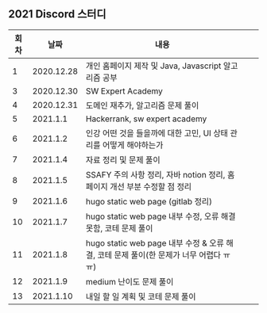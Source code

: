 ## 2021 Discord 스터디 

| 회차  |  날짜  | 내용  |   |   |
|---|---|---|---|---|
| 1  |  2020.12.28  | 개인 홈페이지 제작 및 Java, Javascript 알고리즘 공부  |   |   | 2  |  2020.12.29  | 도메인 추가, 지도 API 가게 홍보 페이지 추가 | |
| 3  |  2020.12.30  | SW Expert Academy |   |  
| 4  |  2020.12.31  | 도메인 재추가, 알고리즘 문제 풀이  |   |
| 5  |  2021.1.1  | Hackerrank, sw expert academy  |   |
| 6  |  2021.1.2  | 인강 어떤 것을 들을까에 대한 고민, UI 상태 관리를 어떻게 해야하는가 |   | 
| 7  |  2021.1.4  | 자료 정리 및 문제 풀이 |   |
| 8  |  2021.1.5  | SSAFY 주의 사항 정리, 자바 notion 정리, 홈페이지 개선 부분 수정할 점 정리 |   |
| 9  |  2021.1.6  |  hugo static web page (gitlab 정리) |  |
| 10 |  2021.1.7  |  hugo static web page 내부 수정, 오류 해결 못함, 코테 문제 풀이 |  |
| 11 |  2021.1.8  |  hugo static web page 내부 수정 & 오류 해결, 코테 문제 풀이(한 문제가 너무 어렵다 ㅠㅠ) |  |
| 12 |  2021.1.9  |  medium 난이도 문제 풀이  |  |
| 13 |  2021.1.10  |  내일 할 일 계획 및 코테 문제 풀이 |  |
